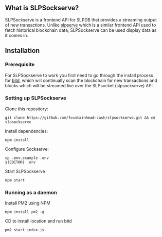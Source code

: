 ## What is SLPSockserve?

SLPSockserve is a frontend API for SLPDB that provides a streaming output of new transactions. Unlike [slpserve](https://github.com/fountainhead-cash/slpserve) which is a similar frontend API used to fetch historical blockchain data, SLPSockserve can be used display data as it comes in.

## Installation

### Prerequisite

For SLPSockserve to work you first need to go through the install process for [bitd](https://github.com/simpledger/SLPDB), which will continually scan the blockchain for new transactions and blocks which will be streamed live over the SLPsocket (slpsockserve) API.

### Setting up SLPSockserve

Clone this repository:
```
git clone https://github.com/fountainhead-cash/slpsockserve.git && cd slpsockserve
```

Install dependencies:
```
npm install
```

Configure Sockserve:
```
cp .env.example .env
$(EDITOR) .env

```

Start SLPSockserve
```
npm start
```

### Running as a daemon

Install PM2 using NPM
```
npm install pm2 -g
```

CD to install location and run bitd
```
pm2 start index.js
```
